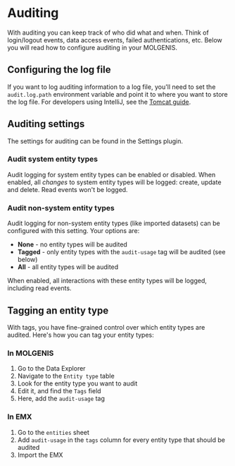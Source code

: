 # Auditing

With auditing you can keep track of who did what and when. Think of login/logout events, data access
events, failed authentications, etc. Below you will read how to configure auditing in your MOLGENIS.

## Configuring the log file
If you want to log auditing information to a log file, you'll need to set the `audit.log.path` 
environment variable and point it to where you want to store the log file. For developers using 
IntelliJ, see the [Tomcat guide](guide-using-an-ide-for-backend#deploy-run-in-tomcat-server).

## Auditing settings
The settings for auditing can be found in the Settings plugin.

### Audit system entity types
Audit logging for system entity types can be enabled or disabled. When enabled, all *changes* to 
system entity types will be logged: create, update and delete. Read events won't be logged.

### Audit non-system entity types
Audit logging for non-system entity types (like imported datasets) can be configured with this 
setting. Your options are:
- **None** - no entity types will be audited
- **Tagged** - only entity types with the `audit-usage` tag will be audited (see below)
- **All** - all entity types will be audited

When enabled, all interactions with these entity types will be logged, including read events.

## Tagging an entity type
With tags, you have fine-grained control over which entity types are audited. Here's how you can tag
your entity types:

### In MOLGENIS
1. Go to the Data Explorer
2. Navigate to the `Entity type` table
3. Look for the entity type you want to audit
4. Edit it, and find the `Tags` field
5. Here, add the `audit-usage` tag

### In EMX
1. Go to the `entities` sheet
2. Add `audit-usage` in the `tags` column for every entity type that should be audited
3. Import the EMX

